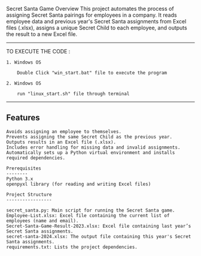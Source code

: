 Secret Santa Game
Overview
This project automates the process of assigning Secret Santa pairings for employees in a company. 
It reads employee data and previous year's Secret Santa assignments from Excel files (.xlsx), 
assigns a unique Secret Child to each employee, and outputs the result to a new Excel file.


******************************************************************

TO EXECUTE THE CODE :

    1. Windows OS

        Double Click "win_start.bat" file to execute the program

    2. Windows OS

        run "linux_start.sh" file through terminal

*******************************************************************

Features
--------

    Avoids assigning an employee to themselves.
    Prevents assigning the same Secret Child as the previous year.
    Outputs results in an Excel file (.xlsx).
    Includes error handling for missing data and invalid assignments.
    Automatically sets up a Python virtual environment and installs required dependencies.

    Prerequisites
    --------
    Python 3.x
    openpyxl library (for reading and writing Excel files)

    Project Structure
    -----------------

    secret_santa.py: Main script for running the Secret Santa game.
    Employee-List.xlsx: Excel file containing the current list of employees (name and email).
    Secret-Santa-Game-Result-2023.xlsx: Excel file containing last year’s Secret Santa assignments.
    secret-santa-2024.xlsx: The output file containing this year's Secret Santa assignments.
    requirements.txt: Lists the project dependencies.
